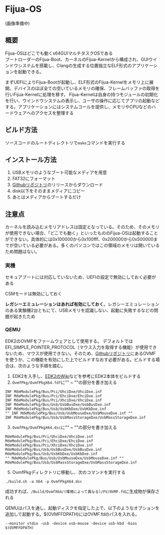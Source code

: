 # Fijua-OS
(画像準備中)
## 概要
Fijua-OSはどこでも動くx64GUIマルチタスクOSである  
ブートローダーのFijua-Boot、カーネルのFijua-Kernelから構成され、GUIウインドウシステムを搭載し、Clangの生成する位置独立なELF形式のアプリケーションを起動できる。  

まずUEFIによりFijua-Bootが起動し、ELF形式のFijua-Kernelをメモリ上に展開、デバイスのほぼ全ての空いているメモリの確保、フレームバッファの取得を行いFijua-Kernelに処理を移す。
Fijua-Kernelは自身の持つモジュールの初期化を行い、ウインドウシステムの表示し、ユーザの操作に応じてアプリの起動などする。アプリケーションにはシステムコールを提供し、メモリやCPUなどのハードウェアへのアクセスを整理する  

## ビルド方法
ソースコードのルートディレクトリで`make`コマンドを実行する

## インストール方法
1. USBメモリのようなブート可能なメディアを用意  
2. FAT32にフォーマット  
3. [Githubリポジトリ](https://github.com/kntt32/Fijua-OS)のリリースからダウンロード  
4. disk以下をそのままメディアにコピー  
5. あとはメディアからブートするだけ  

## 注意点
カーネルを読み込むメモリアドレスは固定となっている。そのため、そのメモリが使用できない場合、「どこでも動く」といったもののFijua-OSは起動することができない。具体的には0x100000から0x100fff、0x200000から0x500000までが空いている必要がある。多くのパソコンではこの領域のメモリは開いているため問題はない。
### 実機
セキュアブートには対応していないため、UEFIの設定で無効にしておく必要がある  

CSMモードは無効にしておく  

**レガシーエミュレーションはあれば有効にしておく**。レガシーエミュレーションのある実験機2台ともにて、USBメモリを認識しない、起動に失敗するなどの問題が起きたため  


### QEMU
EDK2のOVMFをファームウェアとして使用する。
デフォルトではEFI_SIMPLE_POINTER_PROTOCOL（マウス入力を取得する機能）が使用できないため、マウスが使用できない。そのため、[Githubリポジトリ](https://github.com/kntt32/Fijua-OS)にあるOVMFを使うか、この機能を有効にした上でビルドすなおす必要がある。ビルドする場合は、次のような手順を踏む。  
1. EDK2を入手し、[EDK2のWiki](https://github.com/tianocore/tianocore.github.io/wiki/Getting-Started-with-EDK-II)などを参考にEDK2本体をビルドする
2. `OvmfPkg/OvmfPkgX64.fdf`に"" ~ ""の部分を書き加える
```
INF MdeModulePkg/Bus/Pci/UhciDxe/UhciDxe.inf
INF MdeModulePkg/Bus/Pci/EhciDxe/EhciDxe.inf
INF MdeModulePkg/Bus/Pci/XhciDxe/XhciDxe.inf
INF MdeModulePkg/Bus/Usb/UsbBusDxe/UsbBusDxe.inf
INF MdeModulePkg/Bus/Usb/UsbKbDxe/UsbKbDxe.inf
"" INF MdeModulePkg/Bus/Usb/UsbMouseDxe/UsbMouseDxe.inf ""
INF MdeModulePkg/Bus/Usb/UsbMassStorageDxe/UsbMassStorageDxe.inf
```

3. `OvmfPkg/OvmfPkgX64.dsc`に"" ~ ""の部分を書き加える
```
MdeModulePkg/Bus/Pci/UhciDxe/UhciDxe.inf
MdeModulePkg/Bus/Pci/EhciDxe/EhciDxe.inf
MdeModulePkg/Bus/Pci/XhciDxe/XhciDxe.inf
MdeModulePkg/Bus/Usb/UsbBusDxe/UsbBusDxe.inf
MdeModulePkg/Bus/Usb/UsbKbDxe/UsbKbDxe.inf
"" MdeModulePkg/Bus/Usb/UsbMouseDxe/UsbMouseDxe.inf ""
MdeModulePkg/Bus/Usb/UsbMassStorageDxe/UsbMassStorageDxe.inf
```

5. OvmfPkgディレクトリに移動し、次のコマンドを実行する
```
./build.sh -a X64 -p OvmfPkgX64.dsc
```

成功すれば、`/Build/OvmfX64/(環境によって異なる)/FV/OVMF.fd`に生成物が保存される

QEMUはパスを通し、起動ディスクを指定した上で、以下のようなオプションを追加して起動する。$(OVMFFDPATH)にはOVMF.fdのパスを入れる。  
```
--monitor stdio -usb -device usb-mouse -device usb-kbd -bios $(OVMFFDPATH)
```
